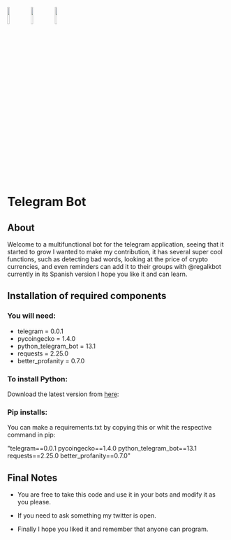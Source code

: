 <code><img width="10%" src="https://www.vectorlogo.zone/logos/python/python-ar21.svg"></code>
<code><img width="10%" src="https://www.vectorlogo.zone/logos/telegram/telegram-ar21.svg"></code>
<code><img width="10%" src="https://www.vectorlogo.zone/logos/git-scm/git-scm-ar21.svg"></code>

# Telegram Bot

## About

Welcome to a multifunctional bot for the telegram application, seeing that it started to grow I wanted to make my contribution, it has several super cool functions, such as detecting bad words, looking at the price of crypto currencies, and even reminders can add it to their groups with @regalkbot currently in its Spanish version I hope you like it and can learn.

## Installation of required components

### You will need:

- telegram = 0.0.1
- pycoingecko = 1.4.0
- python_telegram_bot = 13.1
- requests = 2.25.0
- better_profanity = 0.7.0

### To install Python:

Download the latest version from [here](https://www.python.org/downloads/):
### Pip installs:

You can make a requirements.txt by copying this or whit the respective command in pip:

"telegram==0.0.1
pycoingecko==1.4.0
python_telegram_bot==13.1
requests==2.25.0
better_profanity==0.7.0"


## Final Notes

- You are free to take this code and use it in your bots and modify it as you please.

- If you need to ask something my twitter is open.

- Finally I hope you liked it and remember that anyone can program.
